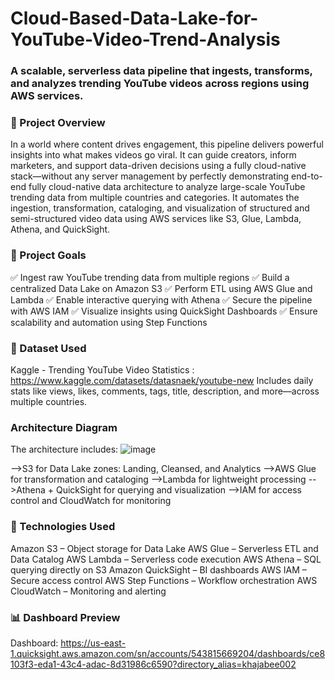 # Cloud-Based-Data-Lake-for-YouTube-Video-Trend-Analysis

### A scalable, serverless data pipeline that ingests, transforms, and analyzes trending YouTube videos across regions using AWS services.
### 🚀 Project Overview
In a world where content drives engagement, this pipeline delivers powerful insights into what makes videos go viral. It can guide creators, inform marketers, and support data-driven decisions using a fully cloud-native stack—without any server management by perfectly demonstrating end-to-end fully cloud-native data architecture to analyze large-scale YouTube trending data from multiple countries and categories. It automates the ingestion, transformation, cataloging, and visualization of structured and semi-structured video data using AWS services like S3, Glue, Lambda, Athena, and QuickSight.

### 🎯 Project Goals
✅ Ingest raw YouTube trending data from multiple regions
✅ Build a centralized Data Lake on Amazon S3
✅ Perform ETL using AWS Glue and Lambda
✅ Enable interactive querying with Athena
✅ Secure the pipeline with AWS IAM
✅ Visualize insights using QuickSight Dashboards
✅ Ensure scalability and automation using Step Functions

### 📁 Dataset Used
Kaggle - Trending YouTube Video Statistics : https://www.kaggle.com/datasets/datasnaek/youtube-new
Includes daily stats like views, likes, comments, tags, title, description, and more—across multiple countries.

### Architecture Diagram
The architecture includes:
![image](https://github.com/user-attachments/assets/9a46e844-2a3b-4da6-906f-592bf1cfa79c)

-->S3 for Data Lake zones: Landing, Cleansed, and Analytics
-->AWS Glue for transformation and cataloging
-->Lambda for lightweight processing
-->Athena + QuickSight for querying and visualization
-->IAM for access control and CloudWatch for monitoring

### 🧰 Technologies Used
Amazon S3 – Object storage for Data Lake
AWS Glue – Serverless ETL and Data Catalog
AWS Lambda – Serverless code execution
AWS Athena – SQL querying directly on S3
Amazon QuickSight – BI dashboards
AWS IAM – Secure access control
AWS Step Functions – Workflow orchestration
AWS CloudWatch – Monitoring and alerting


### 📊 Dashboard Preview 
Dashboard: https://us-east-1.quicksight.aws.amazon.com/sn/accounts/543815669204/dashboards/ce8103f3-eda1-43c4-adac-8d31986c6590?directory_alias=khajabee002



